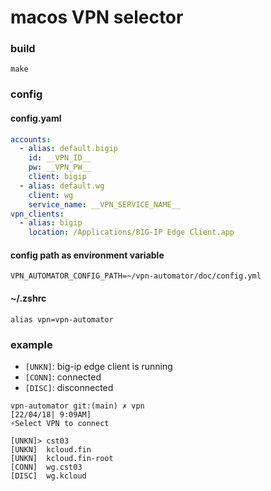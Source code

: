 # macos VPN selector

### build
```shell
make
```
### config
#### config.yaml
```yaml
accounts:
  - alias: default.bigip
    id: __VPN_ID__
    pw: __VPN_PW__
    client: bigip
  - alias: default.wg
    client: wg
    service_name: __VPN_SERVICE_NAME__
vpn_clients:
  - alias: bigip
    location: /Applications/BIG-IP Edge Client.app
```
#### config path as environment variable
```shell
VPN_AUTOMATOR_CONFIG_PATH=~/vpn-automator/doc/config.yml
```


#### ~/.zshrc
```shell
alias vpn=vpn-automator
```
### example
- `[UNKN]`: big-ip edge client is running
- `[CONN]`: connected
- `[DISC]`: disconnected
```shell
vpn-automator git:(main) ✗ vpn                                                                                                                                                                                                           [22/04/18| 9:09AM]
⚡️Select VPN to connect

[UNKN]> cst03
[UNKN]  kcloud.fin
[UNKN]  kcloud.fin-root
[CONN]  wg.cst03
[DISC]  wg.kcloud

```